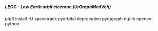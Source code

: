 ##### LEOC - Low Earth orbit cicerone (UrGraphMedVeh)

pip3 install -U spacetrack pyorbital deprecation pyqtgraph ntplib opencv-python